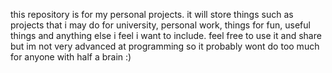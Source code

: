 this repository is for my personal projects. 
it will store things such as projects that i may do for university, personal work, things for fun, useful things and anything else i feel i want to include. feel free to use it and share but im not very advanced at programming so it probably wont do too much for anyone with half a brain :)
